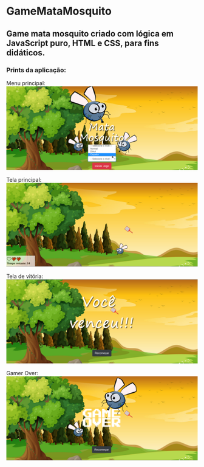 # GameMataMosquito
## Game mata mosquito criado com lógica em JavaScript puro, HTML e CSS, para fins didáticos.

### Prints da aplicação:


Menu principal:
![MenuPrincipal](https://github.com/SchrodingerF7/GameMataMosquito/blob/master/prints/inicio.png)

Tela principal:
![main](https://github.com/SchrodingerF7/GameMataMosquito/blob/master/prints/jogo.png)

Tela de vitória:
![win](https://github.com/SchrodingerF7/GameMataMosquito/blob/master/prints/vitoria.png)

Gamer Over: 
![GameOver](https://github.com/SchrodingerF7/GameMataMosquito/blob/master/prints/gameover.png)
